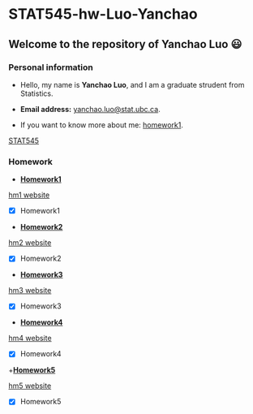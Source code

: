 # STAT545-hw-Luo-Yanchao

## Welcome to the repository of Yanchao Luo :smiley:

### Personal information

-  Hello, my name is **Yanchao Luo**, and I am a graduate strudent from Statistics.

- **Email address:** yanchao.luo@stat.ubc.ca.

- If you want to know more about me: [homework1](https://github.com/yanchaoluo/STAT545-hw01-LUO-YANCHAO).

[STAT545](http://stat545.com/syllabus.html)



### Homework


+ **[Homework1](https://github.com/yanchaoluo/STAT545-hw01-LUO-YANCHAO)**

[hm1 website](http://stat545.com/hw01_edit-README.html)

- [x] Homework1 

+ **[Homework2](https://github.com/yanchaoluo/STAT545-hw-Luo-Yanchao/tree/master/hw2)**    

[hm2 website](http://stat545.com/hw02_explore-gapminder-dplyr.html)

- [x] Homework2

+ **[Homework3](https://github.com/yanchaoluo/STAT545-hw-Luo-Yanchao/tree/master/hw3)**    

[hm3 website](http://stat545.com/hw03_dplyr-and-more-ggplot2.html)

- [x] Homework3

+ **[Homework4](https://github.com/yanchaoluo/STAT545-hw-Luo-Yanchao/tree/master/hm4)**    

[hm4 website](http://stat545.com/hw04_tidy-data-joins.html)

- [x] Homework4

+**[Homework5](https://github.com/yanchaoluo/STAT545-hw-Luo-Yanchao/tree/master/hm5)**   

[hm5 website](http://stat545.com/hw05_factor-figure-boss-repo-hygiene.html)

- [x] Homework5
